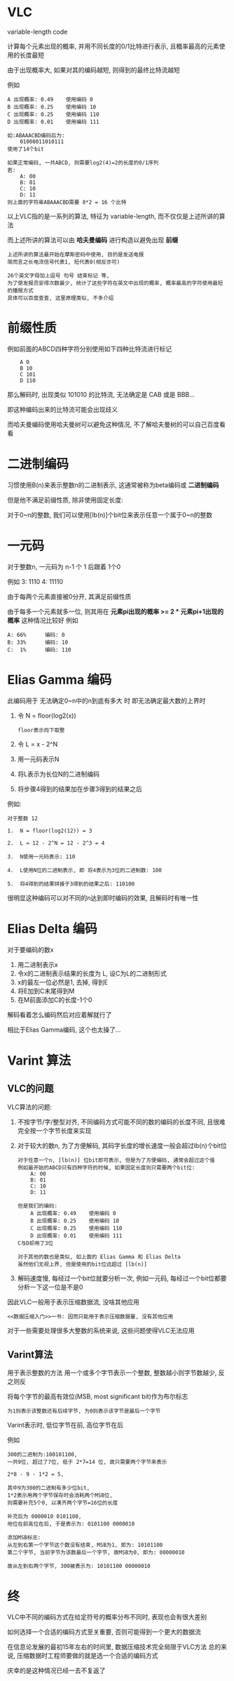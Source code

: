 # VLC
variable-length code

计算每个元素出现的概率, 并用不同长度的0/1比特进行表示, 且概率最高的元素使用的长度最短

由于出现概率大, 如果对其的编码越短, 则得到的最终比特流越短

例如
```
A 出现概率: 0.49    使用编码 0
B 出现概率: 0.25    使用编码 10
C 出现概率: 0.25    使用编码 110
D 出现概率: 0.01    使用编码 111

如:ABAAACBD编码后为:
    01000011010111
使用了14个bit

如果正常编码, 一共ABCD, 则需要log2(4)=2的长度的0/1序列
若: 
    A: 00
    B: 01
    C: 10
    D: 11
则上面的字符串ABAAACBD需要 8*2 = 16 个比特
```

以上VLC指的是一系列的算法, 特征为 variable-length, 而不仅仅是上述所讲的算法

而上述所讲的算法可以由 **哈夫曼编码** 进行构造以避免出现 **前缀**

```
上述所讲的算法最开始在摩斯密码中使用, 目的是发送电报
简而言之长电流信号代表1, 短代表0(相反亦可)

26个英文字母加上逗号 句号 结束标记 等, 
为了使发报员安得次数最少, 统计了这些字符在英文中出现的概率, 概率最高的字符使用最短的播报方式
具体可以百度查查, 这里原理类似, 不多介绍

```

# 前缀性质

例如前面的ABCD四种字符分别使用如下四种比特流进行标记
```
    A 0
    B 10
    C 101
    D 110
```
那么解码时, 出现类似 101010 的比特流, 无法确定是 CAB 或是 BBB...

即这种编码出来的比特流可能会出现歧义

而哈夫曼编码使用哈夫曼树可以避免这种情况, 不了解哈夫曼树的可以自己百度看看

# 二进制编码

习惯使用B(n)来表示整数n的二进制表示, 这通常被称为beta编码或 **二进制编码**

但是他不满足前缀性质, 除非使用固定长度:

对于0~n的整数, 我们可以使用[lb(n)]个bit位来表示任意一个属于0~n的整数

# 一元码

对于整数n, 一元码为 n-1 个 1 后跟着 1个0

例如
3: 1110
4: 11110

由于每两个元素直接被0分开, 其满足前缀性质

由于每多一个元素就多一位, 则其用在 **元素pi出现的概率 >= 2 * 元素pi+1出现的概率** 这种情况比较好
例如
```
A: 66%      编码: 0
B: 33%      编码: 10
C:  1%      编码: 110
```

# Elias Gamma 编码

此编码用于 无法确定0~n中的n到底有多大 时
即无法确定最大数的上界时

1. 令 N = floor(log2(x))

    ```
    floor表示向下取整
    ```
2. 令 L = x - 2^N

3. 用一元码表示N

4. 将L表示为长位N的二进制编码

5. 将步骤4得到的结果加在步骤3得到的结果之后

例如: 
```
对于整数 12

1.  N = floor(log2(12)) = 3

2.  L = 12 - 2^N = 12 - 2^3 = 4

3.  N使用一元码表示: 110

4.  L使用N位的二进制表示, 即 将4表示为3位的二进制数: 100

5.  将4得到的结果拼接于3得到的结果之后: 110100
```

很明显这种编码可以对不同的n达到即时编码的效果, 且解码时有唯一性

# Elias Delta 编码

对于要编码的数x

1. 用二进制表示x
2. 令x的二进制表示结果的长度为 L, 设C为L的二进制形式
3. x的最左一位必然是1, 去掉, 得到E
4. 将E加到C末尾得到M
5. 在M前面添加C的长度-1个0

解码看着怎么编码然后对应着解就行了

相比于Elias Gamma编码, 这个也太操了...


# Varint 算法
## VLC的问题
VLC算法的问题:
1. 不按字节/字/整型对齐, 不同编码方式可能不同的数的编码的长度不同, 且很难完全按一个字节长度来实现
2. 对于较大的数n, 为了方便解码, 其码字长度的增长速度一般会超过lb(n)个bit位

    ```
    对于任意一个n, [lb(n)] 位bit即可表示, 但是为了方便编码, 通常会超过这个值
    例如最开始的ABCD只有四种字符的时候, 如果固定长度则只需要两个bit位:
        A: 00
        B: 01
        C: 10
        D: 11

    但是我们的编码:
        A 出现概率: 0.49    使用编码 0
        B 出现概率: 0.25    使用编码 10
        C 出现概率: 0.25    使用编码 110
        D 出现概率: 0.01    使用编码 111
    C与D却用了3位
    
    对于其他的数也是类似, 如上面的 Elias Gamma 和 Elias Delta
    虽然他们无视上界, 但是使用的bit位远超过 [lb(n)]

    ```

3. 解码速度慢, 每经过一个bit位就要分析一次, 例如一元码, 每经过一个bit位都要分析一下这一位是不是0


因此VLC一般用于表示压缩数据流, 没啥其他应用
```
<<数据压缩入门>>一书: 因而只能用于表示压缩数据量, 没有其他应用
```


对于一些需要处理很多大整数的系统来说, 这些问题使得VLC无法应用

## Varint算法

用于表示整数的方法
用一个或多个字节表示一个整数, 整数越小则字节数越少, 反之则反

将每个字节的最高有效位(MSB, most significant bit)作为布尔标志
```
为1则表示该整数还有后续字节, 为0则表示该字节是最后一个字节
```

Varint表示时, 低位字节在前, 高位字节在后

例如
```
300的二进制为:100101100, 
一共9位, 超过了7位, 低于 2*7=14 位, 故只需要两个字节来表示

2*8 - 9 - 1*2 = 5,

其中9为300的二进制有多少位bit, 
1*2表示用两个字节保存时会消耗两个MSB位, 
则需要补充5个0, 以凑齐两个字节=16位的长度

补充后为 0000010 0101100, 
地位在前高位在后, 于是表示为: 0101100 0000010

添加MSB标志:
从左到右第一个字节这个数没有结束, MSB为1, 即为: 10101100
第二个字节, 当前字节为该数最后一个字节, 故MSB为0, 即为: 00000010

故从左到右两个字节, 300被表示为: 10101100 00000010
```


# 终
VLC中不同的编码方式在给定符号的概率分布不同时, 表现也会有很大差别

如何选择一个合适的编码方式至关重要, 否则可能得到一个更大的数据流

在信息论发展的最初15年左右的时间里, 数据压缩技术完全局限于VLC方法
总的来说, 压缩数据时工程师要做的就是选一个合适的编码方式

庆幸的是这种情况已经一去不复返了